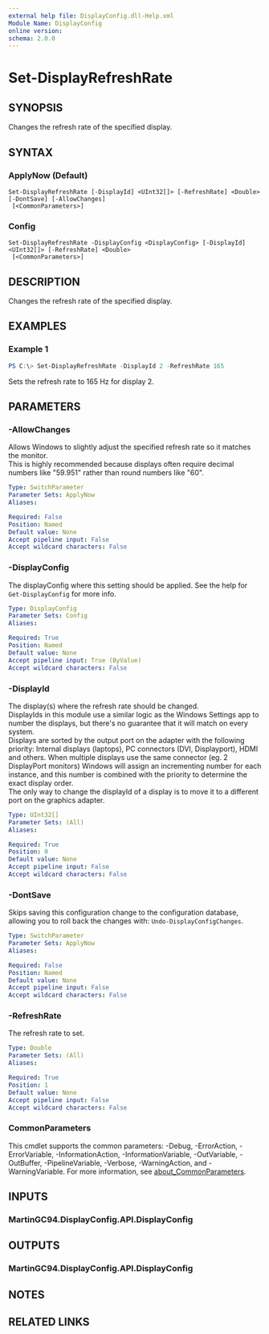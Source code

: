 ```yaml
---
external help file: DisplayConfig.dll-Help.xml
Module Name: DisplayConfig
online version:
schema: 2.0.0
---
```


# Set-DisplayRefreshRate

## SYNOPSIS
Changes the refresh rate of the specified display.

## SYNTAX

### ApplyNow (Default)
```
Set-DisplayRefreshRate [-DisplayId] <UInt32[]> [-RefreshRate] <Double> [-DontSave] [-AllowChanges]
 [<CommonParameters>]
```

### Config
```
Set-DisplayRefreshRate -DisplayConfig <DisplayConfig> [-DisplayId] <UInt32[]> [-RefreshRate] <Double>
 [<CommonParameters>]
```

## DESCRIPTION
Changes the refresh rate of the specified display.

## EXAMPLES

### Example 1
```powershell
PS C:\> Set-DisplayRefreshRate -DisplayId 2 -RefreshRate 165
```

Sets the refresh rate to 165 Hz for display 2.

## PARAMETERS

### -AllowChanges
Allows Windows to slightly adjust the specified refresh rate so it matches the monitor.  
This is highly recommended because displays often require decimal numbers like "59.951" rather than round numbers like "60".

```yaml
Type: SwitchParameter
Parameter Sets: ApplyNow
Aliases:

Required: False
Position: Named
Default value: None
Accept pipeline input: False
Accept wildcard characters: False
```

### -DisplayConfig
The displayConfig where this setting should be applied. See the help for `Get-DisplayConfig` for more info.

```yaml
Type: DisplayConfig
Parameter Sets: Config
Aliases:

Required: True
Position: Named
Default value: None
Accept pipeline input: True (ByValue)
Accept wildcard characters: False
```

### -DisplayId
The display(s) where the refresh rate should be changed.  
DisplayIds in this module use a similar logic as the Windows Settings app to number the displays, but there's no guarantee that it will match on every system.  
Displays are sorted by the output port on the adapter with the following priority: Internal displays (laptops), PC connectors (DVI, Displayport), HDMI and others.
When multiple displays use the same connector (eg. 2 DisplayPort monitors) Windows will assign an incrementing number for each instance, and this number is combined with the priority to determine the exact display order.  
The only way to change the displayId of a display is to move it to a different port on the graphics adapter.

```yaml
Type: UInt32[]
Parameter Sets: (All)
Aliases:

Required: True
Position: 0
Default value: None
Accept pipeline input: False
Accept wildcard characters: False
```

### -DontSave
Skips saving this configuration change to the configuration database, allowing you to roll back the changes with: `Undo-DisplayConfigChanges`.

```yaml
Type: SwitchParameter
Parameter Sets: ApplyNow
Aliases:

Required: False
Position: Named
Default value: None
Accept pipeline input: False
Accept wildcard characters: False
```

### -RefreshRate
The refresh rate to set.

```yaml
Type: Double
Parameter Sets: (All)
Aliases:

Required: True
Position: 1
Default value: None
Accept pipeline input: False
Accept wildcard characters: False
```

### CommonParameters
This cmdlet supports the common parameters: -Debug, -ErrorAction, -ErrorVariable, -InformationAction, -InformationVariable, -OutVariable, -OutBuffer, -PipelineVariable, -Verbose, -WarningAction, and -WarningVariable. For more information, see [about_CommonParameters](http://go.microsoft.com/fwlink/?LinkID=113216).

## INPUTS

### MartinGC94.DisplayConfig.API.DisplayConfig

## OUTPUTS

### MartinGC94.DisplayConfig.API.DisplayConfig

## NOTES

## RELATED LINKS
